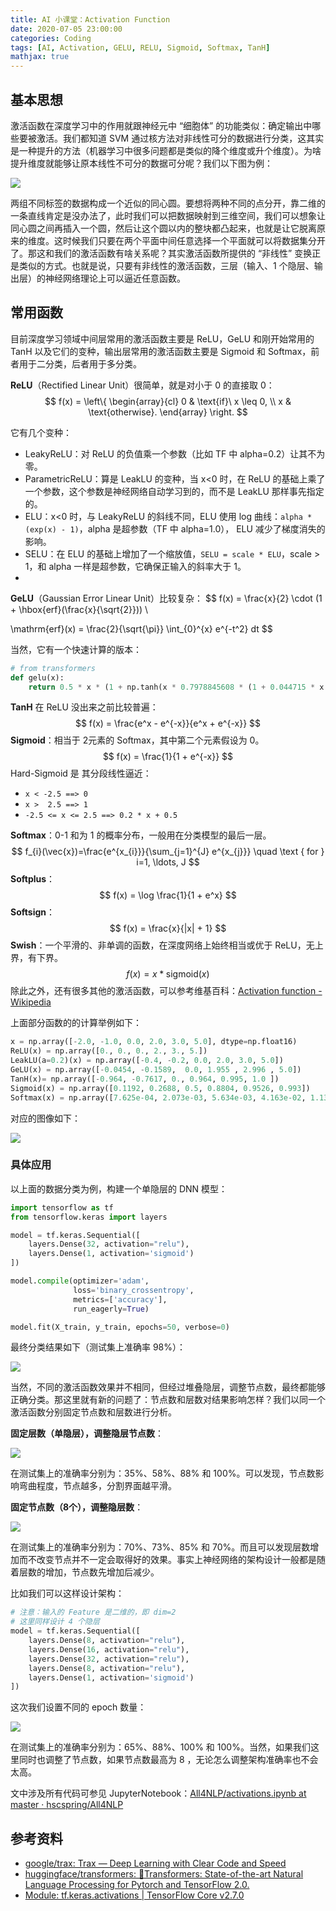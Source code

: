 ```yaml
---
title: AI 小课堂：Activation Function
date: 2020-07-05 23:00:00
categories: Coding
tags: [AI, Activation, GELU, RELU, Sigmoid, Softmax, TanH]
mathjax: true
---
```


## 基本思想

激活函数在深度学习中的作用就跟神经元中 “细胞体” 的功能类似：确定输出中哪些要被激活。我们都知道 SVM 通过核方法对非线性可分的数据进行分类，这其实是一种提升的方法（机器学习中很多问题都是类似的降个维度或升个维度）。为啥提升维度就能够让原本线性不可分的数据可分呢？我们以下图为例：

![](http://qnimg.lovevivian.cn/aitc-activation-2.jpeg)

两组不同标签的数据构成一个近似的同心圆。要想将两种不同的点分开，靠二维的一条直线肯定是没办法了，此时我们可以把数据映射到三维空间，我们可以想象让同心圆之间再插入一个圆，然后让这个圆以内的整块都凸起来，也就是让它脱离原来的维度。这时候我们只要在两个平面中间任意选择一个平面就可以将数据集分开了。那这和我们的激活函数有啥关系呢？其实激活函数所提供的 “非线性” 变换正是类似的方式。也就是说，只要有非线性的激活函数，三层（输入、1 个隐层、输出层）的神经网络理论上可以逼近任意函数。

<!--more-->

## 常用函数

目前深度学习领域中间层常用的激活函数主要是 ReLU，GeLU 和刚开始常用的 TanH 以及它们的变种，输出层常用的激活函数主要是 Sigmoid 和 Softmax，前者用于二分类，后者用于多分类。

**ReLU**（Rectified Linear Unit）很简单，就是对小于 0 的直接取 0：
$$
f(x) = \left\{ \begin{array}{cl}
          0 & \text{if}\ x \leq 0, \\
          x & \text{otherwise}.
      \end{array} \right.
$$

它有几个变种：

- LeakyReLU：对 ReLU 的负值乘一个参数（比如 TF 中 alpha=0.2）让其不为零。
- ParametricReLU：算是 LeakLU 的变种，当 x<0 时，在 ReLU 的基础上乘了一个参数，这个参数是神经网络自动学习到的，而不是 LeakLU 那样事先指定的。
- ELU：x<0 时，与 LeakyReLU 的斜线不同，ELU 使用 log 曲线：`alpha * (exp(x) - 1)`，alpha 是超参数（TF 中 alpha=1.0）， ELU 减少了梯度消失的影响。
- SELU：在 ELU 的基础上增加了一个缩放值，`SELU = scale * ELU`，scale > 1，和 alpha 一样是超参数，它确保正输入的斜率大于 1。
- 

**GeLU**（Gaussian Error Linear Unit）比较复杂：
$$
f(x) = \frac{x}{2} \cdot (1 + \hbox{erf}(\frac{x}{\sqrt{2}})) \\

\mathrm{erf}(x) = \frac{2}{\sqrt{\pi}} \int_{0}^{x} e^{-t^2} dt
$$

当然，它有一个快速计算的版本：

```python
# from transformers
def gelu(x):
    return 0.5 * x * (1 + np.tanh(x * 0.7978845608 * (1 + 0.044715 * x * x)))
```

**TanH** 在 ReLU 没出来之前比较普遍：
$$
f(x) = \frac{e^x - e^{-x}}{e^x + e^{-x}}
$$
**Sigmoid**：相当于 2元素的 Softmax，其中第二个元素假设为 0。
$$
f(x) = \frac{1}{1 + e^{-x}}
$$
Hard-Sigmoid 是 其分段线性逼近：

- `x < -2.5 ==> 0`
- `x >  2.5 ==> 1`
- `-2.5 <= x <= 2.5 ==> 0.2 * x + 0.5`

**Softmax**：0-1 和为 1 的概率分布，一般用在分类模型的最后一层。
$$
f_{i}(\vec{x})=\frac{e^{x_{i}}}{\sum_{j=1}^{J} e^{x_{j}}} \quad \text { for } i=1, \ldots, J
$$
**Softplus**：
$$
f(x) = \log \frac{1}{1 + e^x}
$$
**Softsign**：
$$
f(x) = \frac{x}{|x| + 1}
$$
**Swish**：一个平滑的、非单调的函数，在深度网络上始终相当或优于 ReLU，无上界，有下界。
$$
f(x) = x * \text{sigmoid}(x)
$$
除此之外，还有很多其他的激活函数，可以参考维基百科：[Activation function - Wikipedia](https://en.wikipedia.org/wiki/Activation_function)

上面部分函数的的计算举例如下：

```python
x = np.array([-2.0, -1.0, 0.0, 2.0, 3.0, 5.0], dtype=np.float16)
ReLU(x) = np.array([0., 0., 0., 2., 3., 5.])
LeakLU(a=0.2)(x) = np.array([-0.4, -0.2, 0.0, 2.0, 3.0, 5.0])
GeLU(x) = np.array([-0.0454, -0.1589,  0.0, 1.955 , 2.996 , 5.0])
TanH(x)= np.array([-0.964, -0.7617, 0., 0.964, 0.995, 1.0 ])
Sigmoid(x) = np.array([0.1192, 0.2688, 0.5, 0.8804, 0.9526, 0.993])
Softmax(x) = np.array([7.625e-04, 2.073e-03, 5.634e-03, 4.163e-02, 1.132e-01, 8.364e-01])
```

对应的图像如下：

![](http://qnimg.lovevivian.cn/aitc-activation-3.jpeg)

### 具体应用

以上面的数据分类为例，构建一个单隐层的 DNN 模型：

```python
import tensorflow as tf
from tensorflow.keras import layers

model = tf.keras.Sequential([
    layers.Dense(32, activation="relu"),
    layers.Dense(1, activation='sigmoid')
])

model.compile(optimizer='adam',
              loss='binary_crossentropy',
              metrics=['accuracy'],
              run_eagerly=True)

model.fit(X_train, y_train, epochs=50, verbose=0)
```

最终分类结果如下（测试集上准确率 98%）：

![](http://qnimg.lovevivian.cn/aitc-activation-4.jpeg)

当然，不同的激活函数效果并不相同，但经过堆叠隐层，调整节点数，最终都能够正确分类。那这里就有新的问题了：节点数和层数对结果影响怎样？我们以同一个激活函数分别固定节点数和层数进行分析。

**固定层数（单隐层），调整隐层节点数**：

![](http://qnimg.lovevivian.cn/aitc-activation-5.jpeg)

在测试集上的准确率分别为：35%、58%、88% 和 100%。可以发现，节点数影响弯曲程度，节点越多，分割界面越平滑。

**固定节点数（8个），调整隐层数**：

![](http://qnimg.lovevivian.cn/aitc-activation-6.jpeg)

在测试集上的准确率分别为：70%、73%、85% 和 70%。而且可以发现层数增加而不改变节点并不一定会取得好的效果。事实上神经网络的架构设计一般都是随着层数的增加，节点数先增加后减少。

比如我们可以这样设计架构：

```python
# 注意：输入的 Feature 是二维的，即 dim=2
# 这里同样设计 4 个隐层
model = tf.keras.Sequential([
    layers.Dense(8, activation="relu"),
    layers.Dense(16, activation="relu"),
    layers.Dense(32, activation="relu"),
    layers.Dense(8, activation="relu"),
    layers.Dense(1, activation='sigmoid')
])
```

这次我们设置不同的 epoch 数量：

![](http://qnimg.lovevivian.cn/aitc-activation-7.jpeg)

在测试集上的准确率分别为：65%、88%、100% 和 100%。当然，如果我们这里同时也调整了节点数，如果节点数最高为 8 ，无论怎么调整架构准确率也不会太高。

文中涉及所有代码可参见 JupyterNotebook：[All4NLP/activations.ipynb at master · hscspring/All4NLP](https://github.com/hscspring/All4NLP/blob/master/Activation/activations.ipynb)

## 参考资料

- [google/trax: Trax — Deep Learning with Clear Code and Speed](https://github.com/google/trax)
- [huggingface/transformers: 🤗Transformers: State-of-the-art Natural Language Processing for Pytorch and TensorFlow 2.0.](https://github.com/huggingface/transformers)
- [Module: tf.keras.activations  |  TensorFlow Core v2.7.0](https://www.tensorflow.org/api_docs/python/tf/keras/activations)

